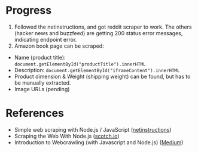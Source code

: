 # Progress

1. Followed the netinstructions, and got reddit scraper to work. The others (hacker news and buzzfeed) are getting 200 status error messages, indicating endpoint error.
1. Amazon book page can be scraped: 

* Name (product title):  `document.getElementById("productTitle").innerHTML`
* Description: `document.getElementById("iframeContent").innerHTML`
* Product dimension & Weight (shipping weight) can be found, but has to be manually extracted.
* Image URLs (pending)


# References
* Simple web scraping with Node.js / JavaScript ([netinstructions](http://www.netinstructions.com/simple-web-scraping-with-node-js-and-javascript/))
* Scraping the Web With Node.js ([scotch.io](https://scotch.io/tutorials/scraping-the-web-with-node-js))
* Introduction to Webcrawling (with Javascript and Node.js) ([Medium](https://medium.com/of-all-things-tech-progress/introduction-to-webcrawling-with-javascript-and-node-js-f5a3798ee8ac))
